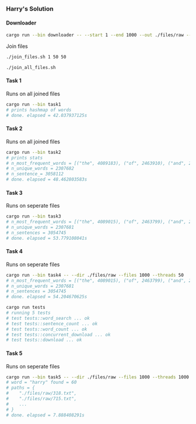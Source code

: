 ### Harry's Solution

#### Downloader
```bash
cargo run --bin downloader -- --start 1 --end 1000 --out ./files/raw --threads 50
```

Join files
```bash
./join_files.sh 1 50 50

./join_all_files.sh

```

#### Task 1
Runs on all joined files

```bash
cargo run --bin task1
# prints hashmap of words 
# done. elapsed = 42.037937125s
```

#### Task 2
Runs on all joined files
```bash
cargo run --bin task2
# prints stats
# n_most_frequent_words = [("the", 4089183), ("of", 2463910), ("and", 2266544), ("to", 1858030), ("", 1575462), ("a", 1521706), ("in", 1152746), ("I", 760546), ("that", 747620), ("was", 741024)]
# n_unique_words = 2307682
# n_sentence_= 3058112
# done. elapsed = 48.462803583s
```
#### Task 3
Runs on seperate files
```bash
cargo run --bin task3
# n_most_frequent_words = [("the", 4089015), ("of", 2463799), ("and", 2266480), ("to", 1857958), ("", 1575462), ("a", 1519845), ("in", 1151617), ("I", 760541), ("that", 747608), ("was", 741022)]
# n_unique_words = 2307681
# n_sentences = 3054745
# done. elapsed = 53.779108041s
```
#### Task 4
Runs on seperate files
```bash
cargo run --bin task4 -- --dir ./files/raw --files 1000 --threads 50
# n_most_frequent_words = [("the", 4089015), ("of", 2463799), ("and", 2266480), ("to", 1857958), ("", 1575462), ("a", 1519845), ("in", 1151617), ("I", 760541), ("that", 747608), ("was", 741022)]
# n_unique_words = 2307681
# n_sentences = 3054745
# done. elapsed = 54.204670625s

cargo run tests
# running 5 tests
# test tests::word_search ... ok
# test tests::sentence_count ... ok
# test tests::word_count ... ok
# test tests::concurrent_download ... ok
# test tests::download ... ok
```
#### Task 5
Runs on seperate files
```bash
cargo run --bin task5 -- --dir ./files/raw --files 1000 --threads 1000 --word harry
# word = "harry" found = 60
# paths = {
#    "./files/raw/318.txt",
#    "./files/raw/715.txt",
#    ...
# }
# done. elapsed = 7.888408291s
```
